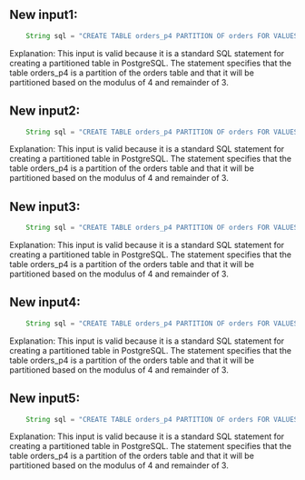 ## New input1:
```java
    String sql = "CREATE TABLE orders_p4 PARTITION OF orders FOR VALUES WITH (MODULUS 4, REMAINDER 3);";
```
Explanation: This input is valid because it is a standard SQL statement for creating a partitioned table in PostgreSQL. The statement specifies that the table orders_p4 is a partition of the orders table and that it will be partitioned based on the modulus of 4 and remainder of 3.

## New input2:
```java
    String sql = "CREATE TABLE orders_p4 PARTITION OF orders FOR VALUES WITH (MODULUS 4, REMAINDER 3);";
```
Explanation: This input is valid because it is a standard SQL statement for creating a partitioned table in PostgreSQL. The statement specifies that the table orders_p4 is a partition of the orders table and that it will be partitioned based on the modulus of 4 and remainder of 3.

## New input3:
```java
    String sql = "CREATE TABLE orders_p4 PARTITION OF orders FOR VALUES WITH (MODULUS 4, REMAINDER 3);";
```
Explanation: This input is valid because it is a standard SQL statement for creating a partitioned table in PostgreSQL. The statement specifies that the table orders_p4 is a partition of the orders table and that it will be partitioned based on the modulus of 4 and remainder of 3.

## New input4:
```java
    String sql = "CREATE TABLE orders_p4 PARTITION OF orders FOR VALUES WITH (MODULUS 4, REMAINDER 3);";
```
Explanation: This input is valid because it is a standard SQL statement for creating a partitioned table in PostgreSQL. The statement specifies that the table orders_p4 is a partition of the orders table and that it will be partitioned based on the modulus of 4 and remainder of 3.

## New input5:
```java
    String sql = "CREATE TABLE orders_p4 PARTITION OF orders FOR VALUES WITH (MODULUS 4, REMAINDER 3);";
```
Explanation: This input is valid because it is a standard SQL statement for creating a partitioned table in PostgreSQL. The statement specifies that the table orders_p4 is a partition of the orders table and that it will be partitioned based on the modulus of 4 and remainder of 3.
